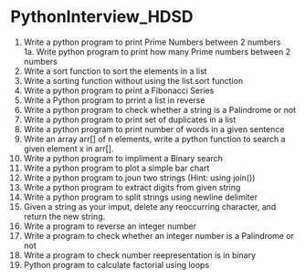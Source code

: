 # PythonInterview_HDSD
1. Write a python program to print Prime Numbers between 2 numbers  
    1a. Write python program to print how many Prime numbers between 2 numbers
2.  Write a sort function to sort the elements in a list 
3. Write a sorting function without using the list.sort function 
4. Write a python program to print a Fibonacci Series
5. Write a Python program to prrint a list in reverse 
6. Write a python program to check whether a string is a Palindrome or not
7. Write a python program to print set of duplicates in a list
8. Write a python program to print number of words in a given sentence
9. Write an array arr[] of n elements, write a python function to search a given element x in  arr[].
10. Write a python program to impliment a Binary search 
11. Write a python program to plot a simple bar chart 
12. Write a python program to joun two strings (Hint: using join())
13. Write a python program to extract digits from given string 
14. Write a python program to split strings using newline delimiter 
15. Given a string as your imput, delete any reoccurring character, and return the new string.
16. Write a program to reverse an integer number
17. Write a program to check whether an integer number is a Palindrome or not
18. Write a program to check number reepresentation is in binary
19. Python program to calculate factorial using loops